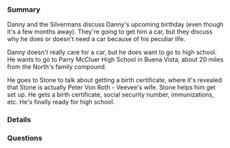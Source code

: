 ### Summary
Danny and the Silvermans discuss Danny's upcoming birthday (even though it's a few months away). They're going to get him a car, but they discuss why he does or doesn't need a car because of his peculiar life. 

Danny doesn't really care for a car, but he does want to go to high school. He wants to go to Parry McCluer High School in Buena Vista, about 20 miles from the North's family compound.

He goes to Stone to talk about getting a birth certificate, where it's revealed that Stone is actually Peter Von Roth - Veevee's wife. Stone helps him get set up. He gets a birth certificate, social security number, immunizations, etc. He's finally ready for high school.



### Details




### Questions
